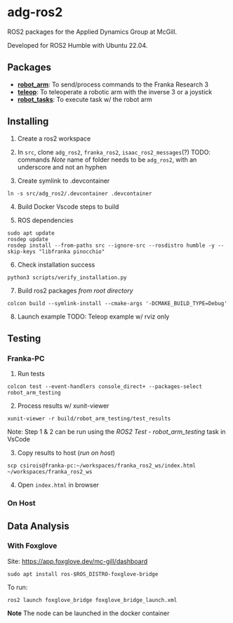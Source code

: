 # adg-ros2
ROS2 packages for the Applied Dynamics Group at McGill.

Developed for ROS2 Humble with Ubuntu 22.04. 

## Packages
* **[robot_arm](robot_arm/README.md)**: To send/process commands to the Franka Research 3
* **[teleop](teleop/README.md)**: To teleoperate a robotic arm with the inverse 3 or a joystick
* **[robot_tasks](robot_tasks/README.md)**: To execute task w/ the robot arm

## Installing
1. Create a ros2 workspace
2. In `src`, clone `adg_ros2`, `franka_ros2`, `isaac_ros2_messages`(?)
TODO: commands
*Note* name of folder needs to be `adg_ros2`, with an underscore and not an hyphen

3. Create symlink to .devcontainer
```
ln -s src/adg_ros2/.devcontainer .devcontainer
```

4. Build Docker
Vscode steps to build


5. ROS dependencies
```
sudo apt update
rosdep update
rosdep install --from-paths src --ignore-src --rosdistro humble -y --skip-keys "libfranka pinocchio"
```

6. Check installation success
```
python3 scripts/verify_installation.py
```

7. Build ros2 packages
*from root directory*
```
colcon build --symlink-install --cmake-args '-DCMAKE_BUILD_TYPE=Debug'
```

8. Launch example
TODO: Teleop example w/ rviz only

## Testing
### Franka-PC
1. Run tests
```
colcon test --event-handlers console_direct+ --packages-select robot_arm_testing
```

2. Process results w/ xunit-viewer
```
xunit-viewer -r build/robot_arm_testing/test_results
```

Note: Step 1 & 2 can be run using the *ROS2 Test - robot_arm_testing* task in VsCode

3. Copy results to host (*run on host*)
```
scp csirois@franka-pc:~/workspaces/franka_ros2_ws/index.html ~/workspaces/franka_ros2_ws
```

4. Open `index.html` in browser

### On Host

## Data Analysis
### With Foxglove
Site: https://app.foxglove.dev/mc-gill/dashboard

```download
sudo apt install ros-$ROS_DISTRO-foxglove-bridge
```

To run:
```
ros2 launch foxglove_bridge foxglove_bridge_launch.xml
```

**Note**
The node can be launched in the docker container